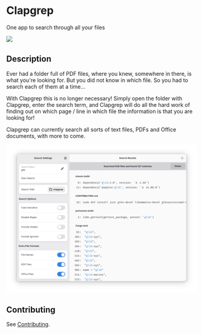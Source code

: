# Clapgrep

One app to search through all your files

<a href="https://flathub.org/apps/de.leopoldluley.Clapgrep">
  <img src="https://flathub.org/assets/badges/flathub-badge-en.png" width="240"/>
</a>

## Description

Ever had a folder full of PDF files, where you knew, somewhere in there, is what you're looking for. But you did not know in which file. So you had to search each of them at a time...

With Clapgrep this is no longer necessary! Simply open the folder with Clapgrep, enter the search term, and Clapgrep will do all the hard work of finding out on which page / line in which file the information is that you are looking for!

Clapgrep can currently search all sorts of text files, PDFs and Office documents, with more to come.

![screenshot of the app](assets/screenshot-1.png)

## Contributing

See [Contributing](/CONTRIBUTING.md).
